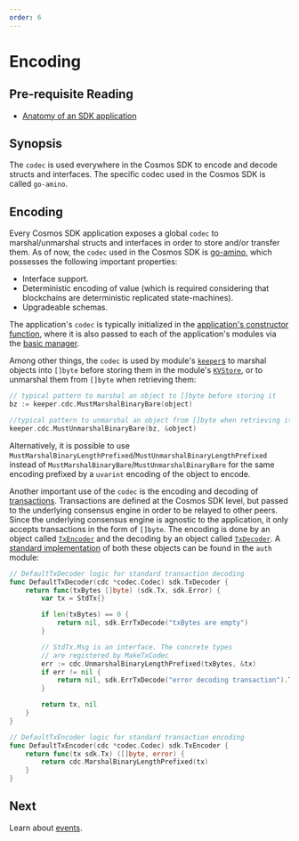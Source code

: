 ```yaml
---
order: 6
---
```


# Encoding

## Pre-requisite Reading

- [Anatomy of an SDK application](../basics/app-anatomy.md)

## Synopsis

The `codec` is used everywhere in the Cosmos SDK to encode and decode structs and interfaces. The specific codec used in the Cosmos SDK is called `go-amino`. 

## Encoding

Every Cosmos SDK application exposes a global `codec` to marshal/unmarshal structs and interfaces in order to store and/or transfer them. As of now, the `codec` used in the Cosmos SDK is [go-amino](https://github.com/tendermint/go-amino), which possesses the following important properties:

- Interface support. 
- Deterministic encoding of value (which is required considering that blockchains are deterministic replicated state-machines). 
- Upgradeable schemas. 

The application's `codec` is typically initialized in the [application's constructor function](../basics/app-anatomy.md#constructor-function), where it is also passed to each of the application's modules via the [basic manager](../building-modules/module-manager.md#basic-manager). 

Among other things, the `codec` is used by module's [`keeper`s](../building-modules/keeper.md) to marshal objects into `[]byte` before storing them in the module's [`KVStore`](./store.md#kvstore), or to unmarshal them from `[]byte` when retrieving them:

```go
// typical pattern to marshal an object to []byte before storing it
bz := keeper.cdc.MustMarshalBinaryBare(object)

//typical pattern to unmarshal an object from []byte when retrieving it
keeper.cdc.MustUnmarshalBinaryBare(bz, &object)
```

Alternatively, it is possible to use `MustMarshalBinaryLengthPrefixed`/`MustUnmarshalBinaryLengthPrefixed` instead of `MustMarshalBinaryBare`/`MustUnmarshalBinaryBare` for the same encoding prefixed by a `uvarint` encoding of the object to encode. 

Another important use of the `codec` is the encoding and decoding of [transactions](./transactions.md). Transactions are defined at the Cosmos SDK level, but passed to the underlying consensus engine in order to be relayed to other peers. Since the underlying consensus engine is agnostic to the application, it only accepts transactions in the form of `[]byte`. The encoding is done by an object called [`TxEncoder`](https://github.com/cosmos/cosmos-sdk/blob/master/types/tx_msg.go#L48-L49) and the decoding by an object called [`TxDecoder`](https://github.com/cosmos/cosmos-sdk/blob/master/types/tx_msg.go#L45-L47). A [standard implementation](https://github.com/cosmos/cosmos-sdk/blob/master/x/auth/types/stdtx.go) of both these objects can be found in the `auth` module:

```go
// DefaultTxDecoder logic for standard transaction decoding
func DefaultTxDecoder(cdc *codec.Codec) sdk.TxDecoder {
	return func(txBytes []byte) (sdk.Tx, sdk.Error) {
		var tx = StdTx{}

		if len(txBytes) == 0 {
			return nil, sdk.ErrTxDecode("txBytes are empty")
		}

		// StdTx.Msg is an interface. The concrete types
		// are registered by MakeTxCodec
		err := cdc.UnmarshalBinaryLengthPrefixed(txBytes, &tx)
		if err != nil {
			return nil, sdk.ErrTxDecode("error decoding transaction").TraceSDK(err.Error())
		}

		return tx, nil
	}
}

// DefaultTxEncoder logic for standard transaction encoding
func DefaultTxEncoder(cdc *codec.Codec) sdk.TxEncoder {
	return func(tx sdk.Tx) ([]byte, error) {
		return cdc.MarshalBinaryLengthPrefixed(tx)
	}
}
```

## Next

Learn about [events](./events.md).